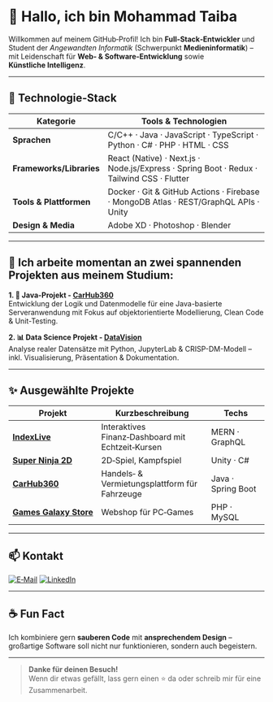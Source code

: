 # 👋 Hallo, ich bin Mohammad Taiba  
  
Willkommen auf meinem GitHub‑Profil! 
Ich bin **Full‑Stack‑Entwickler** und Student der *Angewandten Informatik* (Schwerpunkt **Medieninformatik**) – mit Leidenschaft für **Web‑ & Software‑Entwicklung** sowie **Künstliche Intelligenz**.

---

## 🚀 Technologie‑Stack

| Kategorie | Tools & Technologien | 
|-----------|--------------------- |
| **Sprachen** | C/C++ · Java · JavaScript · TypeScript · Python · C# · PHP · HTML · CSS |
| **Frameworks/Libraries** | React (Native) · Next.js · Node.js/Express · Spring Boot · Redux · Tailwind CSS · Flutter |
| **Tools & Plattformen** | Docker · Git & GitHub Actions · Firebase · MongoDB Atlas · REST/GraphQL APIs · Unity |
| **Design & Media** | Adobe XD · Photoshop · Blender |

---

## 🌟 Ich arbeite momentan an zwei spannenden Projekten aus meinem Studium:

**1. 🧠 Java-Projekt - [CarHub360](https://github.com/mohammadtaiba/carhub360)**  
   Entwicklung der Logik und Datenmodelle für eine Java-basierte Serveranwendung mit Fokus auf objektorientierte Modellierung, Clean Code & Unit-Testing.

**2. 📊 Data Science Projekt - [DataVision](https://github.com/mohammadtaiba/DataVision)**  
   Analyse realer Datensätze mit Python, JupyterLab & CRISP-DM-Modell – inkl. Visualisierung, Präsentation & Dokumentation.

---

## ✨ Ausgewählte Projekte

| Projekt | Kurzbeschreibung | Techs |
|---------|------------------|-------|
| **[IndexLive](https://github.com/mohammadtaiba/indexlive)** | Interaktives Finanz‑Dashboard mit Echtzeit‑Kursen | MERN · GraphQL |
| **[Super Ninja 2D](https://github.com/mohammadtaiba/super-ninja-2d)** | 2D‑Spiel, Kampfspiel | Unity · C# |
| **[CarHub360](https://github.com/mohammadtaiba/carhub360)** | Handels‑ & Vermietungsplattform für Fahrzeuge | Java · Spring Boot |
| **[Games Galaxy Store](https://github.com/mohammadtaiba/Games-galaxy-store)** | Webshop für PC‑Games | PHP · MySQL |

---

## 📫 Kontakt

[![E‑Mail](https://img.shields.io/badge/E--Mail-mohammadtaiba55%40gmail.com-informational?style=flat&logo=gmail)](mailto:mohammadtaiba55@gmail.com)
[![LinkedIn](https://img.shields.io/badge/LinkedIn-Profil-blue?logo=linkedin)](https://linkedin.com/in/mohammad-taiba-a30700323)

---

## ☕ Fun Fact

Ich kombiniere gern **sauberen Code** mit **ansprechendem Design** – großartige Software soll nicht nur funktionieren, sondern auch begeistern.

---

> **Danke für deinen Besuch!**  
> Wenn dir etwas gefällt, lass gern einen ⭐ da oder schreib mir für eine Zusammenarbeit.
